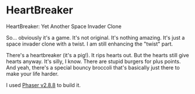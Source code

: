 # HeartBreaker
HeartBreaker: Yet Another Space Invader Clone

So... obviously it's a game. It's not original. It's nothing amazing. It's just a space invader clone with a twist. I am still enhancing the "twist" part.

There's a heartbreaker (it's a pig!). It rips hearts out. But the hearts still give hearts anyway. It's silly, I know. There are stupid burgers for plus points. And yeah, there's a special bouncy broccoli that's basically just there to make your life harder.

I used [Phaser v2.8.8](http://phaser.io/news/2017/09/phaser-ce-288-released) to build it.

